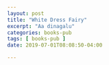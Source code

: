 ```yaml
---
layout: post
title: "White Dress Fairy"
excerpt: "Aa dinagalu"
categories: books-pub
tags: [ books-pub ]
date: 2019-07-01T08:08:50-04:00

---
```

